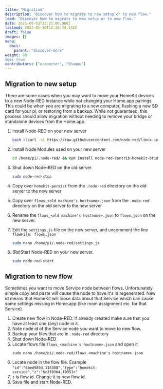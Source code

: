 ```yaml
---
title: "Migration"
description: "Discover how to migrate to new setup or to new flow."
lead: "Discover how to migrate to new setup or to new flow."
date: 2021-08-03T23:21:00.000Z
lastmod: 2022-01-30T12:38:44.142Z
draft: false
images: []
menu:
  docs:
    parent: "discover-more"
weight: 80
toc: true
contributors: ["crxporter", "Shaquu"]
---
```


## Migration to new setup

There are some cases when you may want to move your HomeKit devices to a new Node-RED instance while not changing your Home.app pairings.
This could be when you are migrating to a new computer, flashing a new SD card for your pi, or restoring from a backup.
While not guaranteed, this process should allow migration without needing to remove your bridge or standalone devices from the Home.app.

<!--
3. Changed to the `.node-red` directory on the new server and run `npm install node-red-contrib-homekit-bridged` (and any other node modules you use in your flows)
4. Copy over `homekit-persist` from the `.node-red` directory on the old server to the `.node-red` directory on the new server
5. Copy over `flows_<old machine's hostname>.json` from the `.node-red` directory on the old server to the `.node-red` directory on the new server
6. Rename the `flows_<old machine's hostname>.json` to `flows.json` on the new server.
7. Edit the `settings.js` file on the new server, and uncomment the line `flowFile: 'flows.json'
-->

1. Install Node-RED on your new server
    ```bash
    bash <(curl -sL https://raw.githubusercontent.com/node-red/linux-installers/master/deb/update-nodejs-and-nodered)
    ```
2. Install Node Modules used on your new server
    ```bash
    cd /home/pi/.node-red/ && npm install node-red-contrib-homekit-bridged@latest
    ```
3. Shut down Node-RED on the old server
    ```bash
    sudo node-red-stop
    ```
4. Copy over `homekit-persist` from the `.node-red` directory on the old server to the new server

5. Copy over `flows_<old machine's hostname>.json` from the `.node-red` directory on the old server to the new server

6. Rename the `flows_<old machine's hostname>.json` to `flows.json` on the new server.

7. Edit the `settings.js` file on the new server, and uncomment the line `flowFile: flows.json`
    ```bash
    sudo nano /home/pi/.node-red/settings.js
    ```
8. (Re)Start Node-RED on your new server.
    ```bash
    sudo node-red-start
    ```

## Migration to new flow

Sometimes you want to move Service node between flows. Unfortunately simple copy and paste will cause the node to have it's id regenerated.
New id means that HomeKit will loose data about that Service which can cause some settings missing in Home.app (like room assignment etc. for that Service).

1. Create new flow in Node-RED. If already created make sure that you have at least one (any) node in it.
2. Note node.id of the Service node you want to move to new flow.
3. Backup your files that are in `.node-red` directory
4. Shut down Node-RED
5. Locate flows file `flows_<machine's hostname>.json` and open it
    ```
    sudo nano /home/pi/.node-red/flows_<machine's hostname>.json
    ```
6. Locate node in the flow file. Example `"id":"6bed989d.116308","type":"homekit-service","z":"6c3f03b4.f0351c"`
7. `z` is flow id. Change it to new flow id.
8. Save file and start Node-RED.
